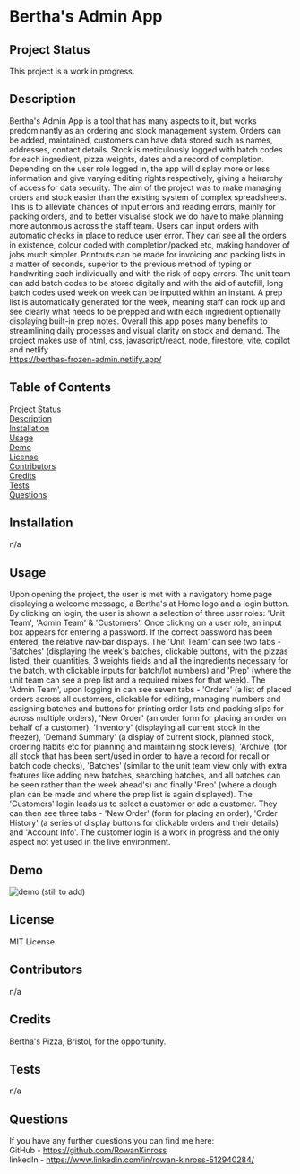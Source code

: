 # Bertha's Admin App

## Project Status
This project is a work in progress.

## Description
Bertha's Admin App is a tool that has many aspects to it, but works predominantly as an ordering and stock management system. Orders can be added, maintained, customers can have data stored such as names, addresses, contact details. Stock is meticulously logged with batch codes for each ingredient, pizza weights, dates and a record of completion. Depending on the user role logged in, the app will display more or less information and give varying editing rights respectively, giving a heirarchy of access for data security.  The aim of the project was to make managing orders and stock easier than the existing system of complex spreadsheets. This is to alleviate chances of input errors and reading errors, mainly for packing orders, and to better visualise stock we do have to make planning more autonmous across the staff team. Users can input orders with automatic checks in place to reduce user error. They can see all the orders in existence, colour coded with completion/packed etc, making handover of jobs much simpler. Printouts can be made for invoicing and packing lists in a matter of seconds, superior to the previous method of typing or handwriting each individually and with the risk of copy errors. The unit team can add batch codes to be stored digitally and with the aid of autofill, long batch codes used week on week can be inputted within an instant. A prep list is automatically generated for the week, meaning staff can rock up and see clearly what needs to be prepped and with each ingredient optionally displaying built-in prep notes. Overall this app poses many benefits to streamlining daily processes and visual clarity on stock and demand. The project makes use of html, css, javascript/react, node, firestore, vite, copilot and netlify <br>
https://berthas-frozen-admin.netlify.app/
  
## Table of Contents
[Project Status](https://github.com/RowanKinross/berthas_admin_app?tab=readme-ov-file#project-status) <br>
[Description](https://github.com/RowanKinross/berthas_admin_app?tab=readme-ov-file#description) <br>
[Installation](https://github.com/RowanKinross/berthas_admin_app?tab=readme-ov-file#installation) <br>
[Usage](https://github.com/RowanKinross/berthas_admin_app?tab=readme-ov-file#usage) <br>
[Demo](https://github.com/RowanKinross/berthas_admin_app?tab=readme-ov-file#demo) <br>
[License](https://github.com/RowanKinross/berthas_admin_app?tab=readme-ov-file#license) <br>
[Contributors](https://github.com/RowanKinross/berthas_admin_app?tab=readme-ov-file#contributors) <br>
[Credits](https://github.com/RowanKinross/berthas_admin_app?tab=readme-ov-file#credits) <br>
[Tests](https://github.com/RowanKinross/berthas_admin_app?tab=readme-ov-file#tests) <br>
[Questions](https://github.com/RowanKinross/berthas_admin_app?tab=readme-ov-file#questions)
  
## Installation
n/a

## Usage
Upon opening the project, the user is met with a navigatory home page displaying a welcome message, a Bertha's at Home logo and a login button. By clicking on login, the user is shown a selection of three user roles: 'Unit Team', 'Admin Team' & 'Customers'. Once clicking on a user role, an input box appears for entering a password. If the correct password has been entered, the relative nav-bar displays. The 'Unit Team' can see two tabs - 'Batches' (displaying the week's batches, clickable buttons, with the pizzas listed, their quantities, 3 weights fields and all the ingredients necessary for the batch, with clickable inputs for batch/lot numbers) and 'Prep' (where the unit team can see a prep list and a required mixes for that week). The 'Admin Team', upon logging in can see seven tabs - 'Orders' (a list of placed orders across all customers, clickable for editing, managing numbers and assigning batches and buttons for printing order lists and packing slips for across multiple orders), 'New Order' (an order form for placing an order on behalf of a customer), 'Inventory' (displaying all current stock in the freezer), 'Demand Summary' (a display of current stock, planned stock, ordering habits etc for planning and maintaining stock levels), 'Archive' (for all stock that has been sent/used in order to have a record for recall or batch code checks), 'Batches' (similar to the unit team view only with extra features like adding new batches, searching batches, and all batches can be seen rather than the week ahead's) and finally 'Prep' (where a dough plan can be made and where the prep list is again displayed). The 'Customers' login leads us to select a customer or add a customer. They can then see three tabs - 'New Order' (form for placing an order), 'Order History' (a series of display buttons for clickable orders and their details) and 'Account Info'. The customer login is a work in progress and the only aspect not yet used in the live environment.

## Demo
![demo]() 
(still to add)

## License
MIT License

## Contributors
n/a

## Credits
Bertha's Pizza, Bristol, for the opportunity.

## Tests
n/a

## Questions
If you have any further questions you can find me here: <br>
GitHub - https://github.com/RowanKinross <br>
linkedIn - https://www.linkedin.com/in/rowan-kinross-512940284/
